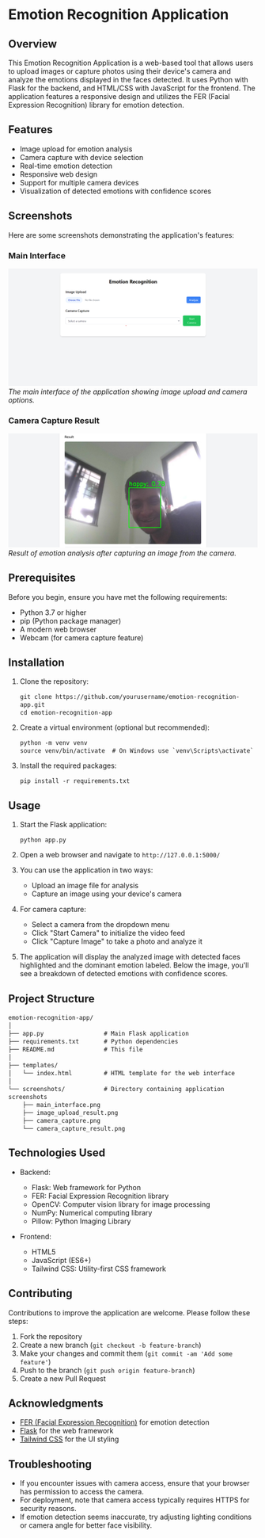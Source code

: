 # Emotion Recognition Application

## Overview

This Emotion Recognition Application is a web-based tool that allows users to upload images or capture photos using their device's camera and analyze the emotions displayed in the faces detected. It uses Python with Flask for the backend, and HTML/CSS with JavaScript for the frontend. The application features a responsive design and utilizes the FER (Facial Expression Recognition) library for emotion detection.

## Features

- Image upload for emotion analysis
- Camera capture with device selection
- Real-time emotion detection
- Responsive web design
- Support for multiple camera devices
- Visualization of detected emotions with confidence scores

## Screenshots

Here are some screenshots demonstrating the application's features:

### Main Interface
![Main Interface](./img2.png)
*The main interface of the application showing image upload and camera options.*


### Camera Capture Result
![Camera Capture Result](./img1.png)
*Result of emotion analysis after capturing an image from the camera.*

## Prerequisites

Before you begin, ensure you have met the following requirements:

- Python 3.7 or higher
- pip (Python package manager)
- A modern web browser
- Webcam (for camera capture feature)

## Installation

1. Clone the repository:
   ```
   git clone https://github.com/yourusername/emotion-recognition-app.git
   cd emotion-recognition-app
   ```

2. Create a virtual environment (optional but recommended):
   ```
   python -m venv venv
   source venv/bin/activate  # On Windows use `venv\Scripts\activate`
   ```

3. Install the required packages:
   ```
   pip install -r requirements.txt
   ```

## Usage

1. Start the Flask application:
   ```
   python app.py
   ```

2. Open a web browser and navigate to `http://127.0.0.1:5000/`

3. You can use the application in two ways:
   - Upload an image file for analysis
   - Capture an image using your device's camera

4. For camera capture:
   - Select a camera from the dropdown menu
   - Click "Start Camera" to initialize the video feed
   - Click "Capture Image" to take a photo and analyze it

5. The application will display the analyzed image with detected faces highlighted and the dominant emotion labeled. Below the image, you'll see a breakdown of detected emotions with confidence scores.

## Project Structure

```
emotion-recognition-app/
│
├── app.py                 # Main Flask application
├── requirements.txt       # Python dependencies
├── README.md              # This file
│
├── templates/
│   └── index.html         # HTML template for the web interface
│
└── screenshots/           # Directory containing application screenshots
    ├── main_interface.png
    ├── image_upload_result.png
    ├── camera_capture.png
    └── camera_capture_result.png
```

## Technologies Used

- Backend:
  - Flask: Web framework for Python
  - FER: Facial Expression Recognition library
  - OpenCV: Computer vision library for image processing
  - NumPy: Numerical computing library
  - Pillow: Python Imaging Library

- Frontend:
  - HTML5
  - JavaScript (ES6+)
  - Tailwind CSS: Utility-first CSS framework

## Contributing

Contributions to improve the application are welcome. Please follow these steps:

1. Fork the repository
2. Create a new branch (`git checkout -b feature-branch`)
3. Make your changes and commit them (`git commit -am 'Add some feature'`)
4. Push to the branch (`git push origin feature-branch`)
5. Create a new Pull Request


## Acknowledgments

- [FER (Facial Expression Recognition)](https://github.com/justinshenk/fer) for emotion detection
- [Flask](https://flask.palletsprojects.com/) for the web framework
- [Tailwind CSS](https://tailwindcss.com/) for the UI styling

## Troubleshooting

- If you encounter issues with camera access, ensure that your browser has permission to access the camera.
- For deployment, note that camera access typically requires HTTPS for security reasons.
- If emotion detection seems inaccurate, try adjusting lighting conditions or camera angle for better face visibility.
